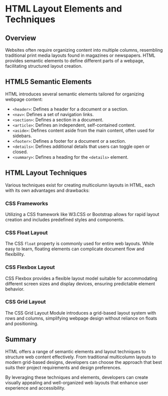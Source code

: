 # HTML Layout Elements and Techniques
## Overview
Websites often require organizing content into multiple columns, resembling traditional print media layouts found in magazines or newspapers. HTML provides semantic elements to define different parts of a webpage, facilitating structured layout creation.
## HTML5 Semantic Elements
HTML introduces several semantic elements tailored for organizing webpage content:
- `<header>`: Defines a header for a document or a section.
- `<nav>`: Defines a set of navigation links.
- `<section>`: Defines a section in a document.
- `<article>`: Defines an independent, self-contained content.
- `<aside>`: Defines content aside from the main content, often used for sidebars.
- `<footer>`: Defines a footer for a document or a section.
- `<details>`: Defines additional details that users can toggle open or closed.
- `<summary>`: Defines a heading for the `<details>` element.
## HTML Layout Techniques
Various techniques exist for creating multicolumn layouts in HTML, each with its own advantages and drawbacks:
### CSS Frameworks
Utilizing a CSS framework like W3.CSS or Bootstrap allows for rapid layout creation and includes predefined styles and components.

### CSS Float Layout

The CSS `float` property is commonly used for entire web layouts. While easy to learn, floating elements can complicate document flow and flexibility.

### CSS Flexbox Layout

CSS Flexbox provides a flexible layout model suitable for accommodating different screen sizes and display devices, ensuring predictable element behavior.

### CSS Grid Layout

The CSS Grid Layout Module introduces a grid-based layout system with rows and columns, simplifying webpage design without reliance on floats and positioning.

## Summary

HTML offers a range of semantic elements and layout techniques to structure web content effectively. From traditional multicolumn layouts to modern grid-based designs, developers can choose the approach that best suits their project requirements and design preferences.

By leveraging these techniques and elements, developers can create visually appealing and well-organized web layouts that enhance user experience and accessibility.
